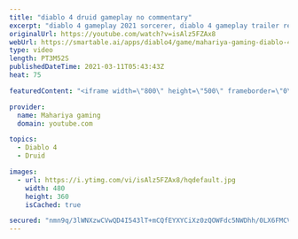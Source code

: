 ```yaml
---
title: "diablo 4 druid gameplay no commentary"
excerpt: "diablo 4 gameplay 2021 sorcerer, diablo 4 gameplay trailer reaction, diablo 4 gameplay trailer reaction mashup, diablo 4 gameplay trailer voice actor, diablo 4 ..."
originalUrl: https://youtube.com/watch?v=isAlz5FZAx8
webUrl: https://smartable.ai/apps/diablo4/game/mahariya-gaming-diablo-4-druid-gameplay-no-commentary/
type: video
length: PT3M52S
publishedDateTime: 2021-03-11T05:43:43Z
heat: 75

featuredContent: "<iframe width=\"800\" height=\"500\" frameborder=\"0\" src=\"https://www.youtube.com/embed/isAlz5FZAx8\" allow=\"accelerometer; autoplay; encrypted-media; gyroscope; picture-in-picture\" allowfullscreen></iframe>"

provider:
  name: Mahariya gaming
  domain: youtube.com

topics:
  - Diablo 4
  - Druid

images:
  - url: https://i.ytimg.com/vi/isAlz5FZAx8/hqdefault.jpg
    width: 480
    height: 360
    isCached: true

secured: "nmn9q/3lWNXzwCVwQD4I543lT+mCQfEYXYCiXz0zQOWFdc5NWDhh/0LX6FMCVQybn0Z0zi8B1HFu9Mn6FfBSmUOJnVaZcFsaBxJp1uytos2fDLM2XUzrzeKb2C3+97P2jgPId0kti2SjGP198dlpSfed9AfrOKm+UyMnyNMUtfFkji8FunC7PEim2WRNeVvA5rIyX4XnHm+sHGEXv5DVtF64BKj6oQmns7r6MnbiQiRnmVA/PIQ5Bhan+dloJNZ2Io/9DEw0UGeT7zmYe5zRrkixmwUZXgf4t43cgdUd0ptQ1QEuDGhSNvQolKY2VyO+lDxuyOXCxVQEniTjWfKSka8OsfzLHAWBpenz29cgjQxlPGmGW1N5zRD7DitcqmQkhfwwnuBAA+M1F16l0Xper5oUStaySfMzukegRXfVo8k=;pj69JWUOYlyg8NRINX0Cfg=="
---
```


